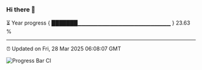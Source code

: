 ### Hi there 👋

⏳ Year progress { ███████▁▁▁▁▁▁▁▁▁▁▁▁▁▁▁▁▁▁▁▁▁▁▁ } 23.63 %

---

⏰ Updated on Fri, 28 Mar 2025 06:08:07 GMT

![Progress Bar CI](https://github.com/liununu/liununu/workflows/Progress%20Bar%20CI/badge.svg)
